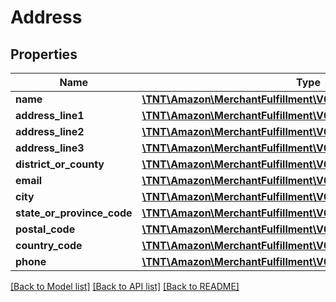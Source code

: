 # Address

## Properties
Name | Type | Description | Notes
------------ | ------------- | ------------- | -------------
**name** | [**\TNT\Amazon\MerchantFulfillment\V0\Model\AddressName**](AddressName.md) |  | 
**address_line1** | [**\TNT\Amazon\MerchantFulfillment\V0\Model\AddressLine1**](AddressLine1.md) |  | 
**address_line2** | [**\TNT\Amazon\MerchantFulfillment\V0\Model\AddressLine2**](AddressLine2.md) |  | [optional] 
**address_line3** | [**\TNT\Amazon\MerchantFulfillment\V0\Model\AddressLine3**](AddressLine3.md) |  | [optional] 
**district_or_county** | [**\TNT\Amazon\MerchantFulfillment\V0\Model\DistrictOrCounty**](DistrictOrCounty.md) |  | [optional] 
**email** | [**\TNT\Amazon\MerchantFulfillment\V0\Model\EmailAddress**](EmailAddress.md) |  | 
**city** | [**\TNT\Amazon\MerchantFulfillment\V0\Model\City**](City.md) |  | 
**state_or_province_code** | [**\TNT\Amazon\MerchantFulfillment\V0\Model\StateOrProvinceCode**](StateOrProvinceCode.md) |  | [optional] 
**postal_code** | [**\TNT\Amazon\MerchantFulfillment\V0\Model\PostalCode**](PostalCode.md) |  | 
**country_code** | [**\TNT\Amazon\MerchantFulfillment\V0\Model\CountryCode**](CountryCode.md) |  | 
**phone** | [**\TNT\Amazon\MerchantFulfillment\V0\Model\PhoneNumber**](PhoneNumber.md) |  | 

[[Back to Model list]](../README.md#documentation-for-models) [[Back to API list]](../README.md#documentation-for-api-endpoints) [[Back to README]](../README.md)


